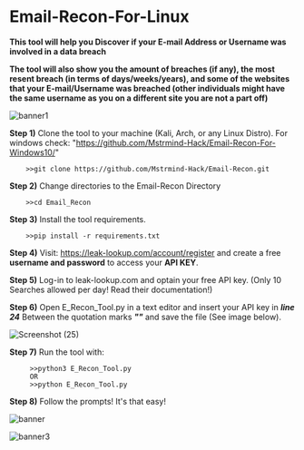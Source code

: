 # Email-Recon-For-Linux

**This tool will help you Discover if your E-mail Address or Username was involved in a data breach**

**The tool will also show you the amount of breaches (if any), the most resent breach (in terms of days/weeks/years), and some of the websites that your E-mail/Username was breached (other individuals might have the same username as you on a different site you are not a part off)**

![banner1](https://user-images.githubusercontent.com/104036615/164146591-46791c12-e742-46ab-925f-e7620011b263.png)


**Step 1)** Clone the tool to your machine (Kali, Arch, or any Linux Distro). For windows check: "https://github.com/Mstrmind-Hack/Email-Recon-For-Windows10/"

        >>git clone https://github.com/Mstrmind-Hack/Email-Recon.git
       
**Step 2)** Change directories to the Email-Recon Directory

        >>cd Email_Recon

**Step 3)** Install the tool requirements.

        >>pip install -r requirements.txt
       
**Step 4)** Visit: https://leak-lookup.com/account/register and create a free **username and password** to access your **API KEY**.

**Step 5)** Log-in to leak-lookup.com and optain your free API key. (Only 10 Searches allowed per day! Read their documentation!)

**Step 6)** Open E_Recon_Tool.py in a text editor and insert your API key in _**line 24**_ Between the quotation marks _**""**_ and save the file (See image below).

![Screenshot (25)](https://user-images.githubusercontent.com/104036615/164343846-ea1a1f4c-25ce-4b2f-9cd7-cd2b4079f97c.jpg)

**Step 7)** Run the tool with: 

         >>python3 E_Recon_Tool.py
         OR
         >>python E_Recon_Tool.py

**Step 8)** Follow the prompts! It's that easy!

![banner](https://user-images.githubusercontent.com/104036615/164146375-a389cc37-4ad2-43bd-aac2-0a46d537d610.png)

![banner3](https://user-images.githubusercontent.com/104036615/164147248-8e8edc9c-51bb-4c0e-a2f7-9f34566fa654.png)


